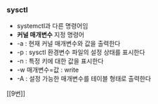 


### sysctl
-  systemctl과 다른 명령어임
- **커널 매개변수** 지정 명령어
- -a : 현재 커널 매개변수와 값을 출력한다
- -p : sysctl 환경변수 파일의 설정 상태를 표시한다
- -n : 특정 키에 대한 값을 표시한다
- -w 매개변수=값 : write
- -A : 설정 가능한 매개변수를 테이블 형태로 출력한다


[[9번]]